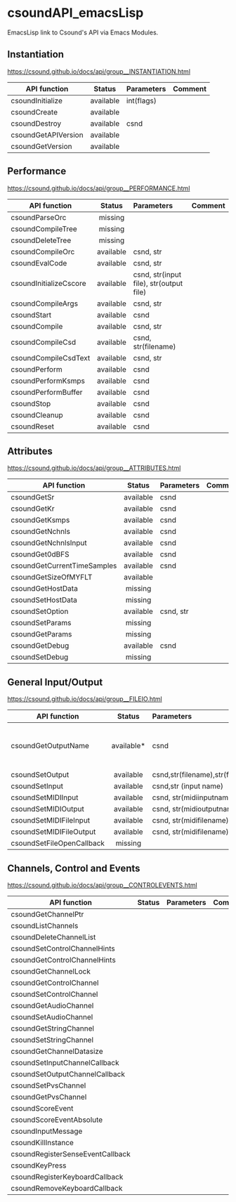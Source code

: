# csoundAPI_emacsLisp
EmacsLisp link to Csound's API via Emacs Modules.



## Instantiation
https://csound.github.io/docs/api/group__INSTANTIATION.html

| API function     | Status        | Parameters |  Comment |
| ---------------- |:-------------:|:---------- |:-------- |
| csoundInitialize | available     | int(flags) |          |
| csoundCreate     | available     |            |          |
| csoundDestroy	   | available     | csnd       |          |
| csoundGetAPIVersion | available  |            |          |
|csoundGetVersion  |   available    |            |          |


## Performance
https://csound.github.io/docs/api/group__PERFORMANCE.html

| API function      | Status        | Parameters |  Comment |
| ----------------- |:-------------:|:---------- |:-------- |
| csoundParseOrc    | missing  |               |           |
| csoundCompileTree | missing  |               |           |
| csoundDeleteTree  | missing  |               |           |
| csoundCompileOrc | available | csnd, str | |
| csoundEvalCode | available | csnd, str | |
| csoundInitializeCscore | available | csnd, str(input file), str(output file)| |
| csoundCompileArgs | available| csnd, str | |
| csoundStart   | available | csnd | |
| csoundCompile | available | csnd, str | | 
| csoundCompileCsd | available | csnd, str(filename)| |
| csoundCompileCsdText | available | csnd, str | |
| csoundPerform | available | csnd | |
| csoundPerformKsmps | available | csnd | |
| csoundPerformBuffer | available | csnd | |
| csoundStop   | available | csnd | |
| csoundCleanup | available | csnd | |
| csoundReset  | available | csnd | |

## Attributes
https://csound.github.io/docs/api/group__ATTRIBUTES.html

| API function      | Status        | Parameters |  Comment |
| ----------------- |:-------------:|:---------- |:-------- |
| csoundGetSr   | available | csnd | |
| csoundGetKr   | available | csnd | |
| csoundGetKsmps  | available | csnd | |
| csoundGetNchnls   | available | csnd | |
| csoundGetNchnlsInput   | available | csnd | |
| csoundGet0dBFS   | available | csnd | |
| csoundGetCurrentTimeSamples   | available | csnd | |
| csoundGetSizeOfMYFLT   | available |  | |
| csoundGetHostData | missing | | |
| csoundSetHostData | missing | | |
| csoundSetOption   | available | csnd, str | |
| csoundSetParams   | missing | | |
| csoundGetParams   | missing | | |
| csoundGetDebug  | available | csnd | |
| csoundSetDebug  |  missing | | |

## General Input/Output
https://csound.github.io/docs/api/group__FILEIO.html

| API function      | Status        | Parameters |  Comment |
| ----------------- |:-------------:|:---------- |:-------- |
| csoundGetOutputName|available*    | csnd       | Crashes emacs instead of returning nil|
| csoundSetOutput   | available | csnd,str(filename),str(filetype),str(fileformat)||
|csoundSetInput      | available     | csnd,str (input name) | |
|csoundSetMIDIInput  |available   | csnd, str(midiinputname)| |
|csoundSetMIDIOutput |available   | csnd, str(midioutputname)| |
|csoundSetMIDIFileInput |available   | csnd, str(midifilename)| |
|csoundSetMIDIFileOutput |available   | csnd, str(midifilename)| |
|csoundSetFileOpenCallback | missing | | | 

## Channels, Control and Events
https://csound.github.io/docs/api/group__CONTROLEVENTS.html

| API function      | Status        | Parameters |  Comment |
| ----------------- |:-------------:|:---------- |:-------- |
| csoundGetChannelPtr
| csoundListChannels
| csoundDeleteChannelList
| csoundSetControlChannelHints
| csoundGetControlChannelHints
| csoundGetChannelLock
| csoundGetControlChannel
| csoundSetControlChannel
| csoundGetAudioChannel
| csoundSetAudioChannel
| csoundGetStringChannel
| csoundSetStringChannel
| csoundGetChannelDatasize
| csoundSetInputChannelCallback
| csoundSetOutputChannelCallback
| csoundSetPvsChannel
| csoundGetPvsChannel
| csoundScoreEvent
| csoundScoreEventAbsolute
| csoundInputMessage
| csoundKillInstance
| csoundRegisterSenseEventCallback
| csoundKeyPress
| csoundRegisterKeyboardCallback
| csoundRemoveKeyboardCallback
